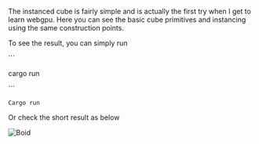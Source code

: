 The instanced cube is fairly simple and is actually the first try when I get to learn webgpu. Here you can see the basic cube primitives and instancing using the same construction points. 

To see the result, you can  simply run

\```

cargo run

\```

```
Cargo run
```

Or check the short result as below

![Boid](https://github.com/Togem0n/webgpu_rust/webgpu-rust.gif)

